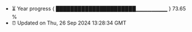 - ⏳ Year progress { ██████████████████████▁▁▁▁▁▁▁▁ } 73.65 %
- ⏰ Updated on Thu, 26 Sep 2024 13:28:34 GMT


